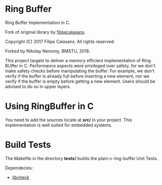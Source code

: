 # Ring Buffer

Ring Buffer Implementation in C.

Fork of original library by [filipecalasans](https://github.com/filipecalasans/ringbuffer).

Copyright (C) 2017 Filipe Calasans. All rights reserved.

Forked by Nikolay Nerovny, BMSTU, 2018.

This project targets to deliver a memory efficient implementation of
Ring BUffer in C. Performance aspects were privileged over safety, for we don't make safety checks before manipulating the buffer.  For example, we don't verify if the buffer is already full before inserting a new element, nor we verify if the buffer is empty before getting a new element. Users should be advised to do so in upper layers.

# Using RingBuffer in C

You need to add the sources locate at **src/** in your project. This implementation is well suited for embedded systems.

# Build Tests

The Makefile in the directory **tests/** builds the plain-c ring-buffer Unit Tests. 

Dependecies:

   * [libcheck](https://libcheck.github.io/check/)

